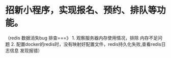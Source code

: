 # 招新小程序，实现报名、预约、排队等功能。
   （redis 数据消失bug 排查===》 
    1. 观察服务器内存使用情况，排除 内存不足问题
    2. 配置docker的redis时，没有映射好配置文件，redis持久化失败,查看redis日志信息 发现报错）
